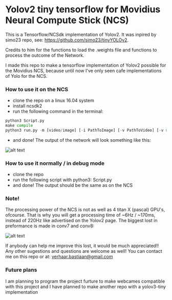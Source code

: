 # Yolov2 tiny tensorflow for Movidius Neural Compute Stick (NCS)

This is a Tensorflow/NCSdk implementation of Yolov2. It was inpired by simo23 repo, see: https://github.com/simo23/tinyYOLOv2.

Credits to him for the functions to load the .weights file and functions to process the outcome of the Network.

I made this repo to make a tensorflow implementation of Yolov2 possible for the Movidius NCS, because until now I've only seen cafe implementations of Yolo for the NCS. 

### How to use it on the NCS
- clone the repo on a linux 16.04 system
- install ncsdk2
- run the following command in the terminal:
```python
python3 Script.py
make compile
python3 run.py -m [video/image] [-i PathToImage] [-v PathToVideo] [-v 0] #Last one is for using your webcam
```
- and done! The output of the network will look something like this:

![alt text](https://github.com/bastiaanv/Yolov2-tiny-tf-NCS/blob/master/images/test.jpg "YOLOv2-tiny output")

### How to use it normally / in debug mode
- clone the repo
- run the following script with python3: Script.py
- and done! The output should be the same as on the NCS

### Note!
The processing power of the NCS is not as well as 4 titan X (pascal) GPU's, ofcourse. That is why you will get a processing time of ~6Hz / ~170ms, instead of 220Hz like advertised on the Yolov2 page. The biggest lost in preformance is made in conv7 and conv8:

![alt text](https://github.com/bastiaanv/Yolov2-tiny-tf-NCS/blob/master/images/Preformance%20lost.png "Preformance lost")

If anybody can help me improve this lost, it would be much appreciated!! Any other sugestions and questions are welcome as well! You can contact me on this repo or at: verhaar.bastiaan@gmail.com

### Future plans
I am planning to program the project furture to make webcames compatible with this project and I have planned to make another repo with a yolov3-tiny implementation
